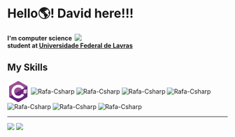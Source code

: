 # Hello🌎! David here!!!
  
<img align="right" src="https://baltaio.blob.core.windows.net/static/images/dark/home-hero-illustration.svg" width="350"/>

#### I'm computer science student at [Universidade Federal de Lavras](https://ufla.br/?msclkid=85d51fe2a7e011ec84421963ad9f1e48)

## My Skills 

<img align="center" alt="Rafa-Csharp" height="50" width="50" src="https://raw.githubusercontent.com/devicons/devicon/master/icons/csharp/csharp-original.svg"> <img align="center" alt="Rafa-Csharp" height="50" width="50" src="https://user-images.githubusercontent.com/73839667/148657872-449fdb27-b1d2-4be7-8620-c9d5d788bfe2.png"> <img align="center" alt="Rafa-Csharp" height="60" width="60" src="https://user-images.githubusercontent.com/73839667/159142016-2e951e1a-1df0-4965-a956-c42ede01ad0f.png"> <img align="center" alt="Rafa-Csharp" height="50" width="50" src="https://user-images.githubusercontent.com/73839667/148657708-66a6de0e-ba57-4966-84e0-93636bd45454.png"> <img align="center" alt="Rafa-Csharp" height="50" width="50" src="https://user-images.githubusercontent.com/73839667/149230518-21984cee-21c3-410f-ba7e-eebda59ebd78.png"> <img align="center" alt="Rafa-Csharp" height="50" width="50" src="https://user-images.githubusercontent.com/73839667/148658112-18c5d69b-2196-4e02-b65d-3d803c4782a5.png"> <img align="center" alt="Rafa-Csharp" height="50" width="50" src="https://user-images.githubusercontent.com/73839667/148657974-293112d0-c46a-4401-aae1-d7393243ba45.png"> <img align="center" alt="Rafa-Csharp" height="90" width="90" src="https://user-images.githubusercontent.com/73839667/159141917-c85b1502-9d16-4ceb-bd4c-744cb28ffcaf.png"> 

---

<div> 
  <a href="https://instagram.com/david.jc.br" target="_blank"><img src="https://img.shields.io/badge/-Instagram-%23E4405F?style=for-the-badge&logo=instagram&logoColor=white" target="_blank"></a>
  <a href="https://www.linkedin.com/in/david-jc-br/" target="_blank"><img src="https://img.shields.io/badge/-LinkedIn-%230077B5?style=for-the-badge&logo=linkedin&logoColor=white" target="_blank"></a
